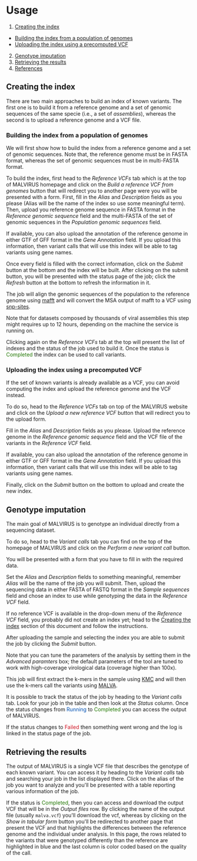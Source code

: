 # Usage
1. [Creating the index](#creating-the-index)
  - [Building the index from a population of genomes](#building-the-index-from-a-population-of-genomes)
  - [Uploading the index using a precomputed VCF](#uploading-the-index-using-a-precomputed-VCF)
2. [Genotype imputation](#genotype-imputation)
3. [Retrieving the results](#retrieving-the-results)
4. [References](#references)

## Creating the index

There are two main approaches to build an index of known variants.
The first one is to build it from a reference genome and a set of genomic sequences of the same specie (i.e., a set of _assemblies_), whereas the second is to upload a reference genome and a VCF file.

### Building the index from a population of genomes

We will first show how to build the index from a reference genome and a set of genomic sequences.
Note that, the reference genome must be in FASTA format, whereas the set of genomic sequences must be in multi-FASTA format.

To build the index, first head to the _Reference VCFs_ tab which is at the top of MALVIRUS homepage and click on the _Build a reference VCF from genomes_ button that will redirect you to another page were you will be presented with a form.
First, fill in the _Alias_ and _Description_ fields as you please (Alias will be the name of the index so use some meaningful term).
Then, upload you reference genome sequence in FASTA format in the _Reference genomic sequence_ field and the multi-FASTA of the set of genomic sequences in the _Population genomic sequences_ field.

If available, you can also upload the annotation of the reference genome in either GTF of GFF format in the _Gene Annotation_ field.
If you upload this information, then variant calls that will use this index will be able to tag variants using gene names.

Once every field is filled with the correct information, click on the _Submit_ button at the bottom and the index will be built.
After clicking on the submit button, you will be presented with the status page of the job; click the _Refresh_ button at the bottom to refresh the information in it.

The job will align the genomic sequences of the population to the reference genome using [mafft](https://mafft.cbrc.jp/alignment/software/) and will convert the MSA output of mafft to a VCF using [snp-sites](https://github.com/sanger-pathogens/snp-sites).

Note that for datasets composed by thousands of viral assemblies this step might requires up to 12 hours, depending on the machine the service is running on.

Clicking again on the _Reference VCFs_ tab at the top will present the list of indexes and the status of the job used to build it.
Once the status is <span style="color:#237804">Completed</span> the index can be used to call variants.

### Uploading the index using a precomputed VCF

If the set of known variants is already available as a VCF, you can avoid computing the index and upload the reference genome and the VCF instead.

To do so, head to the _Reference VCFs_ tab on top of the MALVIRUS website and click on the _Upload a new reference VCF_ button that will redirect you to the upload form.

Fill in the _Alias_ and _Description_ fields as you please.
Upload the reference genome in the _Reference genomic sequence_ field and the VCF file of the variants in the _Reference VCF_ field.

If available, you can also upload the annotation of the reference genome in either GTF or GFF format in the _Gene Annotation_ field.
If you upload this information, then variant calls that will use this index will be able to tag variants using gene names.

Finally, click on the _Submit_ button on the bottom to upload and create the new index.

## Genotype imputation

The main goal of MALVIRUS is to genotype an individual directly from a sequencing dataset.

To do so, head to the _Variant calls_ tab you can find on the top of the homepage of MALVIRUS and click on the _Perform a new variant call_ button.

You will be presented with a form that you have to fill in with the required data.

Set the _Alias_ and _Description_ fields to something meaningful, remember _Alias_ will be the name of the job you will submit.
Then, upload the sequencing data in either FASTA of FASTQ format in the _Sample sequences_ field and chose an index to use while genotyping the data in the _Reference VCF_ field.

If no reference VCF is available in the drop-down menu of the _Reference VCF_ field, you probably did not create an index yet; head to the [Creating the index](#creating-the-index) section of this document and follow the instructions.

After uploading the sample and selecting the index you are able to submit the job by clicking the _Submit_ button.

Note that you can tune the parameters of the analysis by setting them in the _Advanced paramters_ box; the default parameters of the tool are tuned to work with high-coverage virological data (coverage higher than 100x).

This job will first extract the k-mers in the sample using [KMC](http://sun.aei.polsl.pl/REFRESH/index.php?page=projects&project=kmc&subpage=about) and will then use the k-mers call the variants using [MALVA](https://github.com/algolab/malva).

It is possible to track the status of the job by heading to the _Variant calls_ tab.
Look for your job in the table and then look at the _Status_ column.
Once the status changes from <span style="color:#0050b3">Running</span> to <span style="color:#237804">Completed</span> you can access the output of MALVIRUS.

If the status changes to <span style="color:#cf1322">Failed</span> then something went wrong and the log is linked in the status page of the job.

## Retrieving the results

The output of MALVIRUS is a single VCF file that describes the genotype of each known variant.
You can access it by heading to the _Variant calls_ tab and searching your job in the list displayed there.
Click on the alias of the job you want to analyze and you'll be presented with a table reporting various information of the job.

If the status is <span style="color:#237804">Completed</span>, then you can access and download the output VCF that will be in the _Output files_ row.
By clicking the name of the output file (usually `malva.vcf`) you'll download the vcf, whereas by clicking on the _Show in tabular form_ button you'll be redirected to another page that present the VCF and that highlights the differences between the reference genome and the individual under analysis.
In this page, the rows related to the variants that were genotyped differently than the reference are highlighted in blue and the last column is color coded based on the quality of the call.
